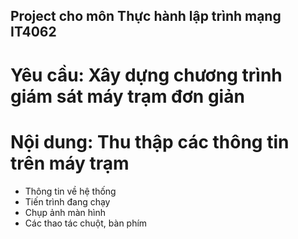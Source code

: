 ## Project cho môn Thực hành lập trình mạng IT4062
# Yêu cầu: Xây dựng chương trình giám sát máy trạm đơn giản
# Nội dung: Thu thập các thông tin trên máy trạm 
* Thông tin về hệ thống
* Tiến trình đang chạy
* Chụp ảnh màn hình
* Các thao tác chuột, bàn phím